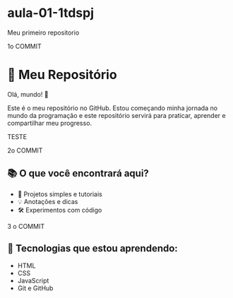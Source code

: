 # aula-01-1tdspj
Meu primeiro repositorio

1o COMMIT
 
# 🚀 Meu Repositório
 
Olá, mundo! 👋
 
Este é o meu repositório no GitHub. Estou começando minha jornada no mundo da programação e este repositório servirá para praticar, aprender e compartilhar meu progresso.


TESTE

2o COMMIT
 
## 📚 O que você encontrará aqui?
 
- 📝 Projetos simples e tutoriais
- 💡 Anotações e dicas
- 🛠️ Experimentos com código

3 o COMMIT
 
## 🌱 Tecnologias que estou aprendendo:
 
- HTML
- CSS
- JavaScript
- Git e GitHub